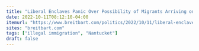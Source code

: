 ```yaml
---
title: "Liberal Enclaves Panic Over Possibility of Migrants Arriving on their Doorstep"
date: 2022-10-11T08:12:10-04:00
itemurl: "https://www.breitbart.com/politics/2022/10/11/liberal-enclaves-panic-over-possibility-of-migrants-arriving-on-their-doorstep/"
sites: "breitbart.com"
tags: ["illegal immigration", "Nantucket"]
draft: false
---
```


